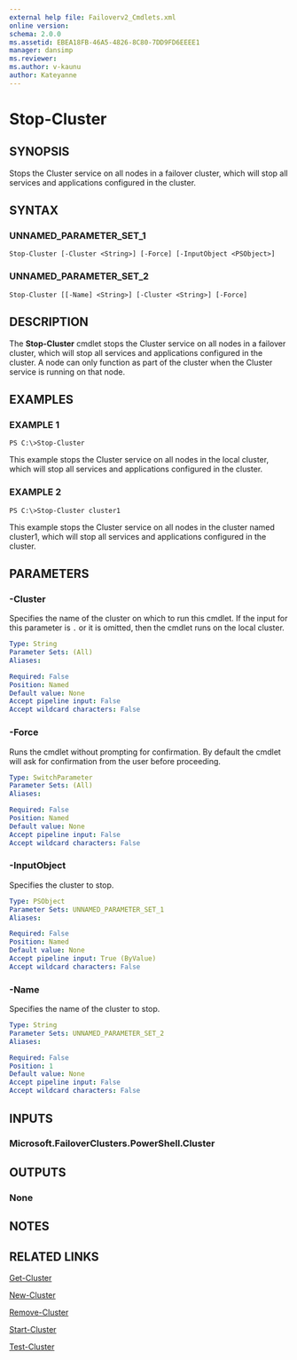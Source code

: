```yaml
---
external help file: Failoverv2_Cmdlets.xml
online version: 
schema: 2.0.0
ms.assetid: EBEA18FB-46A5-4826-8C80-7DD9FD6EEEE1
manager: dansimp
ms.reviewer:
ms.author: v-kaunu
author: Kateyanne
---
```


# Stop-Cluster

## SYNOPSIS
Stops the Cluster service on all nodes in a failover cluster, which will stop all services and applications configured in the cluster.

## SYNTAX

### UNNAMED_PARAMETER_SET_1
```
Stop-Cluster [-Cluster <String>] [-Force] [-InputObject <PSObject>]
```

### UNNAMED_PARAMETER_SET_2
```
Stop-Cluster [[-Name] <String>] [-Cluster <String>] [-Force]
```

## DESCRIPTION
The **Stop-Cluster** cmdlet stops the Cluster service on all nodes in a failover cluster, which will stop all services and applications configured in the cluster.
A node can only function as part of the cluster when the Cluster service is running on that node.

## EXAMPLES

### EXAMPLE 1
```
PS C:\>Stop-Cluster
```

This example stops the Cluster service on all nodes in the local cluster, which will stop all services and applications configured in the cluster.

### EXAMPLE 2
```
PS C:\>Stop-Cluster cluster1
```

This example stops the Cluster service on all nodes in the cluster named cluster1, which will stop all services and applications configured in the cluster.

## PARAMETERS

### -Cluster
Specifies the name of the cluster on which to run this cmdlet.
If the input for this parameter is `.` or it is omitted, then the cmdlet runs on the local cluster.

```yaml
Type: String
Parameter Sets: (All)
Aliases: 

Required: False
Position: Named
Default value: None
Accept pipeline input: False
Accept wildcard characters: False
```

### -Force
Runs the cmdlet without prompting for confirmation.
By default the cmdlet will ask for confirmation from the user before proceeding.

```yaml
Type: SwitchParameter
Parameter Sets: (All)
Aliases: 

Required: False
Position: Named
Default value: None
Accept pipeline input: False
Accept wildcard characters: False
```

### -InputObject
Specifies the cluster to stop.

```yaml
Type: PSObject
Parameter Sets: UNNAMED_PARAMETER_SET_1
Aliases: 

Required: False
Position: Named
Default value: None
Accept pipeline input: True (ByValue)
Accept wildcard characters: False
```

### -Name
Specifies the name of the cluster to stop.

```yaml
Type: String
Parameter Sets: UNNAMED_PARAMETER_SET_2
Aliases: 

Required: False
Position: 1
Default value: None
Accept pipeline input: False
Accept wildcard characters: False
```

## INPUTS

### Microsoft.FailoverClusters.PowerShell.Cluster

## OUTPUTS

### None

## NOTES

## RELATED LINKS

[Get-Cluster](./Get-Cluster.md)

[New-Cluster](./New-Cluster.md)

[Remove-Cluster](./Remove-Cluster.md)

[Start-Cluster](./Start-Cluster.md)

[Test-Cluster](./Test-Cluster.md)


